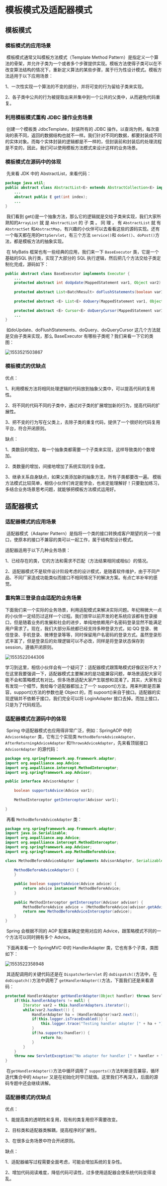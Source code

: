 # 模板模式及适配器模式

## 模板模式

### 模板模式的应用场景 

​	模板模式通常又叫模板方法模式（Template Method Pattern）是指定义一个算法的骨架，并允许子类为一个或者多个步骤提供实现。模板方法使得子类可以在不改变算法结构的情况下，重新定义算法的某些步骤，属于行为性设计模式。模板方法适用于以下应用场景：

1、一次性实现一个算法的不变的部分，并将可变的行为留给子类来实现。

2、各子类中公共的行为被提取出来并集中到一个公共的父类中，从而避免代码重复。 

### 利用模板模式重构 JDBC 操作业务场景

​	创建一个模板类 JdbcTemplate，封装所有的 JDBC 操作。以查询为例，每次查询的表不同，返回的数据结构也就不一样。我们针对不同的数据，都要封装成不同的实体对象。而每个实体封装的逻辑都是不一样的，但封装前和封装后的处理流程是不变的，因此，我们可以使用模板方法模式来设计这样的业务场景。 

### 模板模式在源码中的体现

​	先来看 JDK 中的 AbstractList，来看代码： 

```java
package java.util;
public abstract class AbstractList<E> extends AbstractCollection<E> implements List<E> {
    ...
    abstract public E get(int index);
    ...
}
```

​	我们看到 get()是一个抽象方法，那么它的逻辑就是交给子类来实现，我们大家所熟知的`ArrayList` 就 是 `AbstractList` 的 子 类 。 同 理 ， 有 `AbstractList` 就 有 `AbstractSet` 和`AbstractMap`，有兴趣的小伙伴可以去看看这些的源码实现。还有一个每天都在用的`HttpServlet`，有三个方法 `service()`和 `doGet()`、`doPost()`方法，都是模板方法的抽象实现。 

​	在 MyBatis 框架也有一些经典的应用，我们来一下 `BaseExecutor` 类，它是一个基础的SQL 执行类，实现了大部分的 SQL 执行逻辑，然后把几个方法交给子类定制化完成，源码如下： 

```java
public abstract class BaseExecutor implements Executor {
    ...
    protected abstract int doUpdate(MappedStatement var1, Object var2) throws SQLException;
    
    protected abstract List<BatchResult> doFlushStatements(boolean var1) throws SQLException;
    
    protected abstract <E> List<E> doQuery(MappedStatement var1, Object var2, RowBounds var3, ResultHandler var4, BoundSql var5) throws SQLException;
    
    protected abstract <E> Cursor<E> doQueryCursor(MappedStatement var1, Object var2, RowBounds var3, BoundSql var4) throws SQLException;
    ...
}
```

​	如doUpdate、doFlushStatements、doQuery、doQueryCursor 这几个方法就是交由子类来实现，那么 BaseExecutor 有哪些子类呢？我们来看一下它的类图： 

![1553521503867](assets/1553521503867.png)

### 模板模式的优缺点 

优点：

1、利用模板方法将相同处理逻辑的代码放到抽象父类中，可以提高代码的复用性。

2、将不同的代码不同的子类中，通过对子类的扩展增加新的行为，提高代码的扩展性。

3、把不变的行为写在父类上，去除子类的重复代码，提供了一个很好的代码复用平台，符合开闭原则。

缺点：

1、类数目的增加，每一个抽象类都需要一个子类来实现，这样导致类的个数增加。

2、类数量的增加，间接地增加了系统实现的复杂度。

3、继承关系自身缺点，如果父类添加新的抽象方法，所有子类都要改一遍。
	模板方法模式比较简单，相信小伙伴们肯定能学会，也肯定能理解好！只要勤加练习，多结合业务场景思考问题，就能够把模板方法模式运用好。 

## 适配器模式

### 适配器模式的应用场景

​	适配器模式（Adapter Pattern）是指将一个类的接口转换成客户期望的另一个接口，使原本的接口不兼容的类可以一起工作，属于结构型设计模式。

适配器适用于以下几种业务场景：

1、已经存在的类，它的方法和需求不匹配（方法结果相同或相似）的情况。

2、适配器模式不是软件设计阶段考虑的设计模式，是随着软件维护，由于不同产品、不同厂家造成功能类似而接口不相同情况下的解决方案。有点亡羊补牢的感觉。

### 重构第三登录自由适配的业务场景

​	下面我们来一个实际的业务场景，利用适配模式来解决实际问题。年纪稍微大一点的小伙伴一定经历过这样一个过程。我们很早以前开发的老系统应该都有登录接口，但是随着业务的发展和社会的进步，单纯地依赖用户名密码登录显然不能满足用户需求了。现在，我们大部分系统都已经支持多种登录方式，如 QQ 登录、微信登录、手机登录、微博登录等等，同时保留用户名密码的登录方式。虽然登录形式丰富了，但是登录后的处理逻辑可以不必改，同样是将登录状态保存到 session，遵循开闭原则。 

![1553522044306](assets/1553522044306.png)

​	学习到这里，相信小伙伴会有一个疑问了：适配器模式跟策略模式好像区别不大？在这里我要强调一下，适配器模式主要解决的是功能兼容问题，单场景适配大家可能不会和策略模式有对比。但多场景适配大家产生联想和混淆了。其实，大家有没有发现一个细节，我给每个适配器都加上了一个 support()方法，用来判断是否兼容，support()方法的参数也是 Object 的，而 supoort()来自于接口。适配器的实现逻辑并不依赖于接口，我们完全可以将 LoginAdapter 接口去掉。而加上接口，只是为了代码规范。 

### 适配器模式在源码中的体现

​	Spring 中适配器模式也应用得非常广泛，例如：SpringAOP 中的 `AdvisorAdapter` 类，它有三个实现类 `MethodBeforeAdviceAdapter`、`AfterReturningAdviceAdapter` 和`ThrowsAdviceAdapter`，先来看顶层接口 `AdvisorAdapter` 的源代码： 

```java
package org.springframework.aop.framework.adapter;
import org.aopalliance.aop.Advice;
import org.aopalliance.intercept.MethodInterceptor;
import org.springframework.aop.Advisor;

public interface AdvisorAdapter {
    
    boolean supportsAdvice(Advice var1);
    
    MethodInterceptor getInterceptor(Advisor var1);
    
}
```

​	再看 `MethodBeforeAdviceAdapter` 类： 

```java
package org.springframework.aop.framework.adapter;
import java.io.Serializable;
import org.aopalliance.aop.Advice;
import org.aopalliance.intercept.MethodInterceptor;
import org.springframework.aop.Advisor;
import org.springframework.aop.MethodBeforeAdvice;

class MethodBeforeAdviceAdapter implements AdvisorAdapter, Serializable {
    
    MethodBeforeAdviceAdapter() {
    } 
    
    public boolean supportsAdvice(Advice advice) {
    	return advice instanceof MethodBeforeAdvice;
    } 
    
    public MethodInterceptor getInterceptor(Advisor advisor) {
        MethodBeforeAdvice advice = (MethodBeforeAdvice)advisor.getAdvice();
        return new MethodBeforeAdviceInterceptor(advice);
    }
}
```

​	Spring 会根据不同的 AOP 配置来确定使用对应的 Advice，跟策略模式不同的一个方法可以同时拥有多个 Advice。 

​	下面再来看一个 SpringMVC 中的 HandlerAdapter 类，它也有多个子类，类图如下： 

![1553522358948](assets/1553522358948.png)

​	其适配调用的关键代码还是在 `DispatcherServlet` 的 `doDispatch()`方法中，在 `doDispatch()`方法中调用了 `getHandlerAdapter()`方法，下面我们还是来看源码： 

```java
protected HandlerAdapter getHandlerAdapter(Object handler) throws ServletException {
    if(this.handlerAdapters != null) {
        Iterator var2 = this.handlerAdapters.iterator();
        while(var2.hasNext()) {
            HandlerAdapter ha = (HandlerAdapter)var2.next();
            if(this.logger.isTraceEnabled()) {
            	this.logger.trace("Testing handler adapter [" + ha + "]");
        	} 
            if(ha.supports(handler)) {
                return ha;
            }
    	}
    } 
    throw new ServletException("No adapter for handler [" + handler + "]: The DispatcherServlet configuration needs to include a HandlerAdapter that supports this handler");
}
```

​	在`getHandlerAdapter()`方法中循环调用了 `supports()`方法判断是否兼容，循环迭代集合中的 `Adapter` 又是在初始化时早已赋值。这里我们不再深入，后面的源码专题中还会继续讲解。 

### 适配器模式的优缺点

优点：

1、能提高类的透明性和复用，现有的类复用但不需要改变。

2、目标类和适配器类解耦，提高程序的扩展性。

3、在很多业务场景中符合开闭原则。

缺点：

1、适配器编写过程需要全面考虑，可能会增加系统的复杂性。

2、增加代码阅读难度，降低代码可读性，过多使用适配器会使系统代码变得凌乱。 